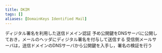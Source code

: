 ```yaml
---
title: DKIM
tags: []
aliases: [DomainKeys Identified Mail]
---
```

ディジタル署名を利用した送信ドメイン認証
予め公開鍵をDNSサーバに公開しておき，メールのヘッダにディジタル署名を付与して送信する
受信側メールサーバは，送信ドメインのDNSサーバから公開鍵を入手し，署名の検証を行う